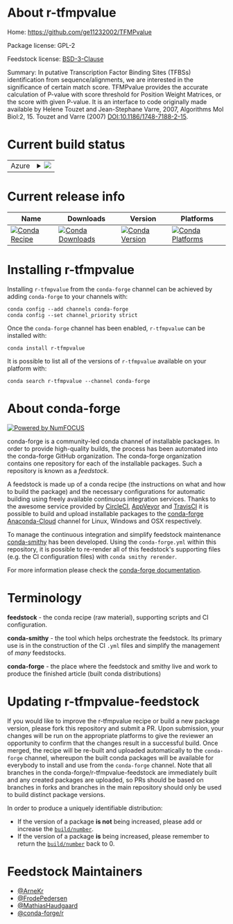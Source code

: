 About r-tfmpvalue
=================

Home: https://github.com/ge11232002/TFMPvalue

Package license: GPL-2

Feedstock license: [BSD-3-Clause](https://github.com/conda-forge/r-tfmpvalue-feedstock/blob/master/LICENSE.txt)

Summary: In putative Transcription Factor Binding Sites (TFBSs)  identification from sequence/alignments, we are interested in the significance of certain match score. TFMPvalue provides the accurate calculation of P-value with  score threshold for Position Weight Matrices,  or the score with given P-value.  It is an interface to code originally made available by  Helene Touzet and Jean-Stephane Varre, 2007,  Algorithms Mol Biol:2, 15. Touzet and Varre (2007) <DOI:10.1186/1748-7188-2-15>.

Current build status
====================


<table>
    
  <tr>
    <td>Azure</td>
    <td>
      <details>
        <summary>
          <a href="https://dev.azure.com/conda-forge/feedstock-builds/_build/latest?definitionId=1721&branchName=master">
            <img src="https://dev.azure.com/conda-forge/feedstock-builds/_apis/build/status/r-tfmpvalue-feedstock?branchName=master">
          </a>
        </summary>
        <table>
          <thead><tr><th>Variant</th><th>Status</th></tr></thead>
          <tbody><tr>
              <td>linux_64_r_base4.0</td>
              <td>
                <a href="https://dev.azure.com/conda-forge/feedstock-builds/_build/latest?definitionId=1721&branchName=master">
                  <img src="https://dev.azure.com/conda-forge/feedstock-builds/_apis/build/status/r-tfmpvalue-feedstock?branchName=master&jobName=linux&configuration=linux_64_r_base4.0" alt="variant">
                </a>
              </td>
            </tr><tr>
              <td>linux_64_r_base4.1</td>
              <td>
                <a href="https://dev.azure.com/conda-forge/feedstock-builds/_build/latest?definitionId=1721&branchName=master">
                  <img src="https://dev.azure.com/conda-forge/feedstock-builds/_apis/build/status/r-tfmpvalue-feedstock?branchName=master&jobName=linux&configuration=linux_64_r_base4.1" alt="variant">
                </a>
              </td>
            </tr><tr>
              <td>osx_64_r_base4.0</td>
              <td>
                <a href="https://dev.azure.com/conda-forge/feedstock-builds/_build/latest?definitionId=1721&branchName=master">
                  <img src="https://dev.azure.com/conda-forge/feedstock-builds/_apis/build/status/r-tfmpvalue-feedstock?branchName=master&jobName=osx&configuration=osx_64_r_base4.0" alt="variant">
                </a>
              </td>
            </tr><tr>
              <td>osx_64_r_base4.1</td>
              <td>
                <a href="https://dev.azure.com/conda-forge/feedstock-builds/_build/latest?definitionId=1721&branchName=master">
                  <img src="https://dev.azure.com/conda-forge/feedstock-builds/_apis/build/status/r-tfmpvalue-feedstock?branchName=master&jobName=osx&configuration=osx_64_r_base4.1" alt="variant">
                </a>
              </td>
            </tr><tr>
              <td>win_64_r_base4.0</td>
              <td>
                <a href="https://dev.azure.com/conda-forge/feedstock-builds/_build/latest?definitionId=1721&branchName=master">
                  <img src="https://dev.azure.com/conda-forge/feedstock-builds/_apis/build/status/r-tfmpvalue-feedstock?branchName=master&jobName=win&configuration=win_64_r_base4.0" alt="variant">
                </a>
              </td>
            </tr><tr>
              <td>win_64_r_base4.1</td>
              <td>
                <a href="https://dev.azure.com/conda-forge/feedstock-builds/_build/latest?definitionId=1721&branchName=master">
                  <img src="https://dev.azure.com/conda-forge/feedstock-builds/_apis/build/status/r-tfmpvalue-feedstock?branchName=master&jobName=win&configuration=win_64_r_base4.1" alt="variant">
                </a>
              </td>
            </tr>
          </tbody>
        </table>
      </details>
    </td>
  </tr>
</table>

Current release info
====================

| Name | Downloads | Version | Platforms |
| --- | --- | --- | --- |
| [![Conda Recipe](https://img.shields.io/badge/recipe-r--tfmpvalue-green.svg)](https://anaconda.org/conda-forge/r-tfmpvalue) | [![Conda Downloads](https://img.shields.io/conda/dn/conda-forge/r-tfmpvalue.svg)](https://anaconda.org/conda-forge/r-tfmpvalue) | [![Conda Version](https://img.shields.io/conda/vn/conda-forge/r-tfmpvalue.svg)](https://anaconda.org/conda-forge/r-tfmpvalue) | [![Conda Platforms](https://img.shields.io/conda/pn/conda-forge/r-tfmpvalue.svg)](https://anaconda.org/conda-forge/r-tfmpvalue) |

Installing r-tfmpvalue
======================

Installing `r-tfmpvalue` from the `conda-forge` channel can be achieved by adding `conda-forge` to your channels with:

```
conda config --add channels conda-forge
conda config --set channel_priority strict
```

Once the `conda-forge` channel has been enabled, `r-tfmpvalue` can be installed with:

```
conda install r-tfmpvalue
```

It is possible to list all of the versions of `r-tfmpvalue` available on your platform with:

```
conda search r-tfmpvalue --channel conda-forge
```


About conda-forge
=================

[![Powered by NumFOCUS](https://img.shields.io/badge/powered%20by-NumFOCUS-orange.svg?style=flat&colorA=E1523D&colorB=007D8A)](http://numfocus.org)

conda-forge is a community-led conda channel of installable packages.
In order to provide high-quality builds, the process has been automated into the
conda-forge GitHub organization. The conda-forge organization contains one repository
for each of the installable packages. Such a repository is known as a *feedstock*.

A feedstock is made up of a conda recipe (the instructions on what and how to build
the package) and the necessary configurations for automatic building using freely
available continuous integration services. Thanks to the awesome service provided by
[CircleCI](https://circleci.com/), [AppVeyor](https://www.appveyor.com/)
and [TravisCI](https://travis-ci.com/) it is possible to build and upload installable
packages to the [conda-forge](https://anaconda.org/conda-forge)
[Anaconda-Cloud](https://anaconda.org/) channel for Linux, Windows and OSX respectively.

To manage the continuous integration and simplify feedstock maintenance
[conda-smithy](https://github.com/conda-forge/conda-smithy) has been developed.
Using the ``conda-forge.yml`` within this repository, it is possible to re-render all of
this feedstock's supporting files (e.g. the CI configuration files) with ``conda smithy rerender``.

For more information please check the [conda-forge documentation](https://conda-forge.org/docs/).

Terminology
===========

**feedstock** - the conda recipe (raw material), supporting scripts and CI configuration.

**conda-smithy** - the tool which helps orchestrate the feedstock.
                   Its primary use is in the construction of the CI ``.yml`` files
                   and simplify the management of *many* feedstocks.

**conda-forge** - the place where the feedstock and smithy live and work to
                  produce the finished article (built conda distributions)


Updating r-tfmpvalue-feedstock
==============================

If you would like to improve the r-tfmpvalue recipe or build a new
package version, please fork this repository and submit a PR. Upon submission,
your changes will be run on the appropriate platforms to give the reviewer an
opportunity to confirm that the changes result in a successful build. Once
merged, the recipe will be re-built and uploaded automatically to the
`conda-forge` channel, whereupon the built conda packages will be available for
everybody to install and use from the `conda-forge` channel.
Note that all branches in the conda-forge/r-tfmpvalue-feedstock are
immediately built and any created packages are uploaded, so PRs should be based
on branches in forks and branches in the main repository should only be used to
build distinct package versions.

In order to produce a uniquely identifiable distribution:
 * If the version of a package **is not** being increased, please add or increase
   the [``build/number``](https://docs.conda.io/projects/conda-build/en/latest/resources/define-metadata.html#build-number-and-string).
 * If the version of a package **is** being increased, please remember to return
   the [``build/number``](https://docs.conda.io/projects/conda-build/en/latest/resources/define-metadata.html#build-number-and-string)
   back to 0.

Feedstock Maintainers
=====================

* [@ArneKr](https://github.com/ArneKr/)
* [@FrodePedersen](https://github.com/FrodePedersen/)
* [@MathiasHaudgaard](https://github.com/MathiasHaudgaard/)
* [@conda-forge/r](https://github.com/conda-forge/r/)

